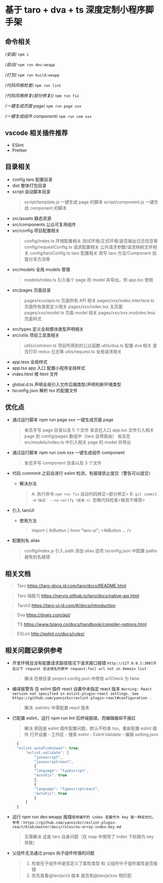 <!--
 * @LastEditors: Tiger
 * @Description: In User Settings Edit
 * @Author: Tiger
 * @Date: 2019-08-05 14:03:32
 * @LastEditTime: 2019-08-22 16:25:18
 -->

# 基于 taro + dva + ts 深度定制小程序脚手架

## 命令相关

/_安装_/
`npm i`

/_启动_/
`npm run dev:weapp`

/_打包_/
`npm run build:weapp`

/_代码风格检查_/
`npm run lint`

/_代码风格修复(部分修复)_/
`npm run fix`

/_一键生成页面 page_/
`npm run page xxx`

/_一键生成组件 component_/
`npm run com xxx`

## vscode 相关插件推荐

- ESlint
- Prettier

## 目录相关

- config taro 配置目录
- dist 整体打包目录
- script 自动脚本目录
  > script/template.js 一键生成 page 的脚本
  > script/component.js 一键生成 component 的脚本
- src/assets 静态资源
- src/components 公众可复用组件
- src/config 项目配置相关
  > config/index.ts 环境配置相关 测试环境/正式环境/是否输出日志信息等
  > config/requestConfig.ts 请求配置相关 公共请求参数/请求映射文件相关
  > config/taroConfig.ts taro 配置相关 改写 taro 方法/Component 挂载分享方法等
- src/models 全局 models 管理
  > models/index.ts 引入每个 page 的 model 并导出，供 app.tsx 使用
- src/pages 页面目录
  > pages/xxx/apis.ts 页面所有 API 相关
  > pages/xxx/index.interface.ts 页面所有类型定义相关
  > pages/xxx/index.tsx 主页面
  > pages/xxx/model.ts 页面 model 相关
  > pages/xxx/xxx.modules.less 页面样式
- src/types 定义全局模块类型声明相关
- src/utils 项目工具类相关
  > utils/common.ts 项目所用到的公众函数
  > utils/dva.ts 配置 dva 相关 是否打印 redux 日志等
  > utils/request.ts 全局请求相关
- app.less 全局样式
- app.tsx app 入口 配置小程序全局样式
- index.html 根 html 文件

* global.d.ts 声明全局引入文件后缀类型/声明判断环境类型
* tsconfig.json 解析 tsx 的配置文件

## 优化点

- 通过运行脚本 npm run page xxx 一键生成页面 page

  > 省去手写 page 目录以及 5 个文件
  > 省去在入口 app.tsx 文件引入相关 page 到 config/pages 数组中（taro 自带路由）
  > 省去在 src/models/index.ts 中引入相关 page 的 model 并导出

- 通过运行脚本 npm run com xxx 一键生成组件 component

  > 省去手写 component 目录以及 3 个文件

- 代码 commmit 之前会进行 eslint 检测，有报错禁止提交（警告可以提交）

  - 解决办法
    > A. 执行命令 `npm run fix` 自动代码修正<部分修正>
    > B. `git commit -m'描述' --no-verify（或者-n）`忽略代码检查<极其不推荐>

- 引入 taroUI

  - 使用方法
    > import { AtButton } from "taro-ui";
    > <AtButton ... />

- 配置别名 alias
  > config/index.js 引入 path 添加 alias 选项
  > tsconfig.json 中配置 paths 避免别名报错

## 相关文档

> Taro https://taro-docs.jd.com/taro/docs/README.html

> Taro 端能力 https://nervjs.github.io/taro/docs/native-api.html

> TaroUI https://taro-ui.jd.com/#/docs/introduction

> Dva https://dvajs.com/api/

> TS https://www.tslang.cn/docs/handbook/compiler-options.html

> ESLint http://eslint.cn/docs/rules/

## 相关问题记录供参考

- 开发环境且没有配置请求路径情况下请求接口报错
  `http://127.0.0.1:3001不在以下 request 合法域名列表中 request:fail url not in domain list`

  > 解决 在根目录 project.config.json 中修改 urlCheck 为 false

- 编译报警告 在 eslint 插件 react 设置中未指定 react 版本
  `Warning: React version not specified in eslint-plugin-react settings. See https://github.com/yannickcr/eslint-plugin-react#configuration .`

  > 解决 .eslintrc 中需配置 react 版本

- 已配置 eslint，运行 npm run lint 后终端报错，而编辑器却不报红

  > 解决 原因是 eslint 插件配置问题，默认不检查 tsx。重新配置 eslint 插件
  > 打开设置 - 工作区 - 搜索 eslint - Eslint:Validate - 编辑 setting.json

  ```js
    {
    "eslint.autoFixOnSave": true,
        "eslint.validate": [
            "javascript",
            "javascriptreact",
            {
            "language": "typescript",
            "autoFix": true
            },
            {
            "language": "typescriptreact",
            "autoFix": true
            }
        ]
    }
  ```

- 运行 npm run dev:weapp 报错`使用循环的 index 变量作为 key 是一种反优化。参考：https://github.com/yannickcr/eslint-plugin-react/blob/master/docs/rules/no-array-index-key.md`

  > 无需解决 这是 taro 自身问题（在 map 中使用了 index 下标做为 key 导致）

- 父组件无法通过 props 向子组件传值的问题
  > 1. 检查在子组件中是否定义了属性类型 和 父组件中子组件属性是否报错
  > 2. 优先查看@tarojs/cli 版本 是否和@tarojs/xxx 相匹配
